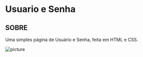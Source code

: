# Usuario e Senha

## SOBRE

Uma simples página de Usuário e Senha, feita em HTML e CSS.

![picture](https://user-images.githubusercontent.com/78765220/158079721-e2b71566-a12d-4b3e-bb38-1ad856c8872c.png)
